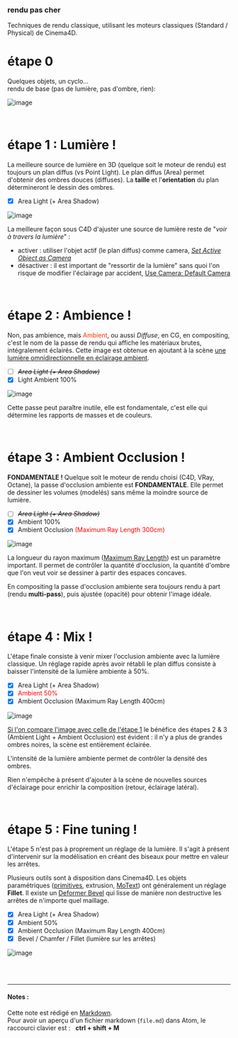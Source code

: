### rendu pas cher

Techniques de rendu classique, utilisant les moteurs classiques (Standard / Physical) de Cinema4D.
<br>

# étape 0
Quelques objets, un cyclo...  
rendu de base (pas de lumière, pas d'ombre, rien):

![image](./rendu-1.png)

<br>

# étape 1 : Lumière !
La meilleure source de lumière en 3D (quelque soit le moteur de rendu) est toujours un plan diffus (vs Point Light). Le plan diffus (Area) permet d'obtenir des ombres douces (diffuses). La **taille** et l'**orientation** du plan détermineront le dessin des ombres.
- [x] Area Light (+ Area Shadow)

![image](./rendu-2.png)

La meilleure façon sous C4D d'ajuster une source de lumière reste de "*voir à travers la lumière*" :
- activer : utiliser l'objet actif (le plan diffus) comme camera, [*Set Active Object as Camera*](./Screens.md#setactiveobjectascamera)
- désactiver : il est important de "ressortir de la lumière" sans quoi l'on risque de modifier l'éclairage par accident, [Use Camera: Default Camera](./Screens.md#backtodefaultcamera)

<br>

# étape 2 : Ambience !
Non, pas ambience, mais <span style='color:#f30'>Ambient</span>, ou aussi _Diffuse_, en CG, en compositing, c'est le nom de la passe de rendu qui affiche les matériaux brutes, intégralement éclairés. Cette image est obtenue en ajoutant à la scène [une lumière omnidirectionnelle en éclairage ambient](./Screens.md#ambientlight).

- [ ] ~~_Area Light (+ Area Shadow)_~~
- [x] Light Ambient 100%

![image](./rendu-3.png)

Cette passe peut paraître inutile, elle est fondamentale, c'est elle qui détermine les rapports de masses et de couleurs.

<br>

# étape 3 : Ambient Occlusion !
**FONDAMENTALE !** Quelque soit le moteur de rendu choisi (C4D, VRay, Octane), la passe d'occlusion ambiente est **FONDAMENTALE**. Elle permet de dessiner les volumes (modelés) sans même la moindre source de lumière.
- [ ] ~~_Area Light (+ Area Shadow)_~~
- [x] Ambient 100%
- [x] Ambient Occlusion <span style='color:red'>(Maximum Ray Length 300cm)</span>

![image](./rendu-4.png)

La longueur du rayon maximum ([Maximum Ray Length](./Screens.md#maximumraylength)) est un paramètre important. Il permet de contrôler la quantité d'occlusion, la quantité d'ombre que l'on veut voir se dessiner à partir des espaces concaves.

En compositing la passe d'occlusion ambiente sera toujours rendu à part (rendu **multi-pass**), puis ajustée (opacité) pour obtenir l'image idéale.

<br>

# étape 4 : Mix !
L'étape finale consiste à venir mixer l'occlusion ambiente avec la lumière classique. Un réglage rapide après avoir rétabli le plan diffus consiste à baisser l'intensité de la lumière ambiente à 50%.


- [x] Area Light (+ Area Shadow)
- [x] <span style='color:red'>Ambient 50%</span>
- [x] Ambient Occlusion (Maximum Ray Length 400cm)

![image](./rendu-5.png)

[Si l'on compare l'image avec celle de l'étape 1](./Screens.md#comparaison) le bénéfice des étapes 2 & 3 (Ambient Light + Ambient Occlusion) est évident : il n'y a plus de grandes ombres noires, la scène est entièrement éclairée.

L'intensité de la lumière ambiente permet de contrôler la densité des ombres.

Rien n'empêche à présent d'ajouter à la scène de nouvelles sources d'éclairage pour enrichir la composition (retour, éclairage latéral).

<br>

# étape 5 : Fine tuning !

L'étape 5 n'est pas à proprement un réglage de la lumière. Il s'agit à présent d'intervenir sur la modélisation en créant des biseaux pour mettre en valeur les arrêtes.

Plusieurs outils sont à disposition dans Cinema4D. Les objets paramétriques ([primitives](./Screens.md#fillet-cube), extrusion, [MoText](./Screens.md#fillet-motext)) ont généralement un réglage **Fillet**. Il existe un [Deformer Bevel](./Screens.md#deformer-bevel) qui lisse de manière non destructive les arrêtes de n'importe quel maillage.

- [x] Area Light (+ Area Shadow)
- [x] Ambient 50%
- [x] Ambient Occlusion (Maximum Ray Length 400cm)
- [x] Bevel / Chamfer / Fillet (lumière sur les arrêtes)

![image](./rendu-6.png)

<br>
<br>

---  


#### Notes :
Cette note est rédigé en [Markdown]().  
Pour avoir un aperçu d'un fichier markdown (`file.md`) dans Atom, le raccourci clavier est :  
**ctrl + shift + M**
